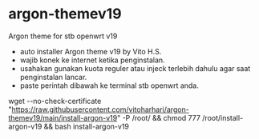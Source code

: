 # argon-themev19
Argon theme for stb openwrt v19

- auto installer Argon theme v19 by Vito H.S.
- wajib konek ke internet ketika penginstalan. 
- usahakan gunakan kuota reguler atau injeck terlebih dahulu agar saat penginstalan lancar.
- paste perintah dibawah ke terminal stb openwrt anda.

wget --no-check-certificate "https://raw.githubusercontent.com/vitoharhari/argon-themev19/main/install-argon-v19" -P /root/ && chmod 777 /root/install-argon-v19 && bash install-argon-v19
